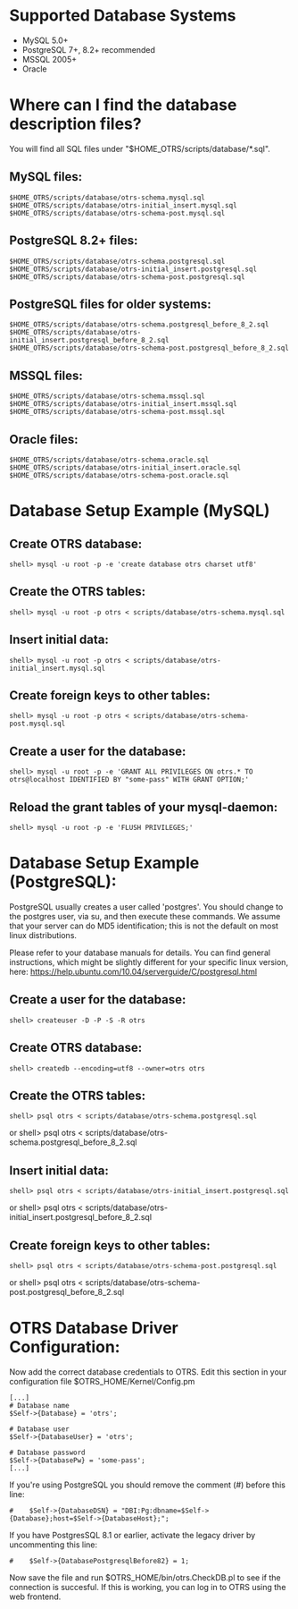 Supported Database Systems
==========================

- MySQL 5.0+
- PostgreSQL 7+, 8.2+ recommended
- MSSQL 2005+
- Oracle


Where can I find the database description files?
================================================

You will find all SQL files under "$HOME_OTRS/scripts/database/*.sql".

MySQL files:
----------------
    $HOME_OTRS/scripts/database/otrs-schema.mysql.sql
    $HOME_OTRS/scripts/database/otrs-initial_insert.mysql.sql
    $HOME_OTRS/scripts/database/otrs-schema-post.mysql.sql

PostgreSQL 8.2+ files:
---------------------
    $HOME_OTRS/scripts/database/otrs-schema.postgresql.sql
    $HOME_OTRS/scripts/database/otrs-initial_insert.postgresql.sql
    $HOME_OTRS/scripts/database/otrs-schema-post.postgresql.sql

PostgreSQL files for older systems:
-----------------------------------
    $HOME_OTRS/scripts/database/otrs-schema.postgresql_before_8_2.sql
    $HOME_OTRS/scripts/database/otrs-initial_insert.postgresql_before_8_2.sql
    $HOME_OTRS/scripts/database/otrs-schema-post.postgresql_before_8_2.sql

MSSQL files:
----------------
    $HOME_OTRS/scripts/database/otrs-schema.mssql.sql
    $HOME_OTRS/scripts/database/otrs-initial_insert.mssql.sql
    $HOME_OTRS/scripts/database/otrs-schema-post.mssql.sql

Oracle files:
----------------
    $HOME_OTRS/scripts/database/otrs-schema.oracle.sql
    $HOME_OTRS/scripts/database/otrs-initial_insert.oracle.sql
    $HOME_OTRS/scripts/database/otrs-schema-post.oracle.sql


Database Setup Example (MySQL)
==============================

Create OTRS database:
---------------------
    shell> mysql -u root -p -e 'create database otrs charset utf8'

Create the OTRS tables:
-----------------------
    shell> mysql -u root -p otrs < scripts/database/otrs-schema.mysql.sql

Insert initial data:
-------------------
    shell> mysql -u root -p otrs < scripts/database/otrs-initial_insert.mysql.sql

Create foreign keys to other tables:
------------------------------------
    shell> mysql -u root -p otrs < scripts/database/otrs-schema-post.mysql.sql

Create a user for the database:
-------------------------------
    shell> mysql -u root -p -e 'GRANT ALL PRIVILEGES ON otrs.* TO otrs@localhost IDENTIFIED BY "some-pass" WITH GRANT OPTION;'

Reload the grant tables of your mysql-daemon:
---------------------------------------------
    shell> mysql -u root -p -e 'FLUSH PRIVILEGES;'


Database Setup Example (PostgreSQL):
====================================

PostgreSQL usually creates a user called 'postgres'. You should change
to the postgres user, via su, and then execute these commands.
We assume that your server can do MD5 identification; this is not
the default on most linux distributions.

Please refer to your database manuals for details. You can find general
instructions, which might be slightly different for your specific linux
version, here: https://help.ubuntu.com/10.04/serverguide/C/postgresql.html

Create a user for the database:
-------------------------------
    shell> createuser -D -P -S -R otrs

Create OTRS database:
---------------------
    shell> createdb --encoding=utf8 --owner=otrs otrs

Create the OTRS tables:
-----------------------
    shell> psql otrs < scripts/database/otrs-schema.postgresql.sql
 or
    shell> psql otrs < scripts/database/otrs-schema.postgresql_before_8_2.sql

Insert initial data:
-------------------
    shell> psql otrs < scripts/database/otrs-initial_insert.postgresql.sql
 or
    shell> psql otrs < scripts/database/otrs-initial_insert.postgresql_before_8_2.sql

Create foreign keys to other tables:
------------------------------------
    shell> psql otrs < scripts/database/otrs-schema-post.postgresql.sql
 or
    shell> psql otrs < scripts/database/otrs-schema-post.postgresql_before_8_2.sql


OTRS Database Driver Configuration:
===================================

Now add the correct database credentials to OTRS. Edit this section in your
configuration file $OTRS_HOME/Kernel/Config.pm

    [...]
    # Database name
    $Self->{Database} = 'otrs';

    # Database user
    $Self->{DatabaseUser} = 'otrs';

    # Database password
    $Self->{DatabasePw} = 'some-pass';
    [...]

If you're using PostgreSQL you should remove the comment (#)
before this line:

    #    $Self->{DatabaseDSN} = "DBI:Pg:dbname=$Self->{Database};host=$Self->{DatabaseHost};";

If you have PostgresSQL 8.1 or earlier, activate the legacy driver by uncommenting this line:

    #    $Self->{DatabasePostgresqlBefore82} = 1;


Now save the file and run $OTRS_HOME/bin/otrs.CheckDB.pl to see if the connection
is succesful. If this is working, you can log in to OTRS using the web frontend.